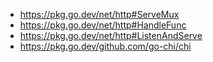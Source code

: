 - https://pkg.go.dev/net/http#ServeMux
- https://pkg.go.dev/net/http#HandleFunc
- https://pkg.go.dev/net/http#ListenAndServe
- https://pkg.go.dev/github.com/go-chi/chi

